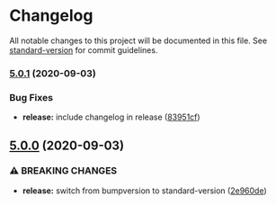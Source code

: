 # Changelog

All notable changes to this project will be documented in this file. See [standard-version](https://github.com/conventional-changelog/standard-version) for commit guidelines.

### [5.0.1](https://github.com/jayanthkoushik/shinyutils/compare/v5.0.0...v5.0.1) (2020-09-03)


### Bug Fixes

* **release:** include changelog in release ([83951cf](https://github.com/jayanthkoushik/shinyutils/commit/83951cf1496e138d5fcaddd6f3ee15c999635cfc))

## [5.0.0](https://github.com/jayanthkoushik/shinyutils/compare/v4.2.0...v5.0.0) (2020-09-03)


### ⚠ BREAKING CHANGES

* **release:** switch from bumpversion to standard-version ([2e960de](https://github.com/jayanthkoushik/shinyutils/commit/2e960de06b5fdf9fefb26cd949978c8d318a951d))
